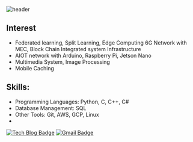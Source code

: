 ![header](https://capsule-render.vercel.app/api?type=waving&height=200&color=gradient&text=Welcome+to+Sunwoo's%20%20Github👋&fontAlign=50&fontSize=31&reversal=true&fontAlignY=50)

## Interest
- Federated learning, Split Learning, Edge Computing
  6G Network with MEC, Block Chain Integrated system Infrastructure
- AIOT network with Arduino, Raspberry Pi, Jetson Nano
- Multimedia System, Image Processing
- Mobile Caching

## Skills:
- Programming Languages: Python, C, C++, C#
- Database Management: SQL
- Other Tools: Git, AWS, GCP, Linux 
- 

[![Tech Blog Badge](http://img.shields.io/badge/-Tech%20blog-black?style=flat-square&logo=github&link=https://sunoopy.tistory.com/)](https://sunoopy.tistory.com/)
[![Gmail Badge](https://img.shields.io/badge/Gmail-d14836?style=flat-square&logo=Gmail&logoColor=white&link=mailto:swkang.official@gmail.com)](mailto:swknag.official@gmail.com)

